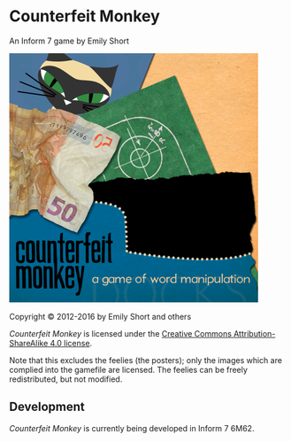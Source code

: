 # Counterfeit Monkey

An Inform 7 game by Emily Short

<img src="https://raw.githubusercontent.com/i7/counterfeit-monkey/master/Counterfeit%20Monkey.materials/Cover.png" width=450px alt="Cover art" />

Copyright © 2012-2016 by Emily Short and others

*Counterfeit Monkey* is licensed under the [Creative Commons Attribution-ShareAlike 4.0 license](http://creativecommons.org/licenses/by-sa/4.0/).

Note that this excludes the feelies (the posters); only the images which are complied into the gamefile are licensed. The feelies can be freely redistributed, but not modified.

## Development

*Counterfeit Monkey* is currently being developed in Inform 7 6M62.
